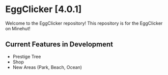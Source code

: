 # EggClicker [4.0.1]
Welcome to the EggClicker repository! This repository is for the EggClicker on Minehut!

## Current Features in Development
- Prestige Tree
- Shop
- New Areas (Park, Beach, Ocean)

